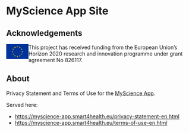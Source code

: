 # MyScience App Site

## Acknowledgements

<img src="./img/eu.jpg" align="left" alt="European Flag" width="60">

This project has received funding from the European Union’s Horizon 2020 research and innovation programme under grant agreement No 826117.

## About

Privacy Statement and Terms of Use for the [MyScience App](https://github.com/smart4health/my-science-app).

Served here:

- https://myscience-app.smart4health.eu/privacy-statement-en.html
- https://myscience-app.smart4health.eu/terms-of-use-en.html
